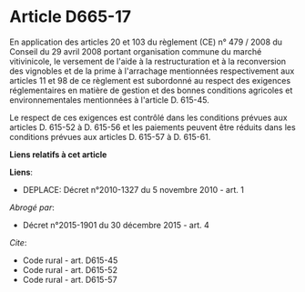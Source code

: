 # Article D665-17

En application des articles 20 et 103 du règlement (CE) n° 479 / 2008 du Conseil du 29 avril 2008 portant organisation
commune du marché vitivinicole, le versement de l'aide à la restructuration et à la reconversion des vignobles et de la prime
à l'arrachage mentionnées respectivement aux articles 11 et 98 de ce règlement est subordonné au respect des exigences
réglementaires en matière de gestion et des bonnes conditions agricoles et environnementales mentionnées à l'article D.
615-45. 

Le respect de ces exigences est contrôlé dans les conditions prévues aux articles D. 615-52 à D. 615-56 et les paiements
peuvent être réduits dans les conditions prévues aux articles D. 615-57 à D. 615-61.

**Liens relatifs à cet article**

**Liens**:

  - DEPLACE: Décret n°2010-1327 du 5 novembre 2010 - art. 1

_Abrogé par_:

  - Décret n°2015-1901 du 30 décembre 2015 - art. 4

_Cite_:

  - Code rural - art. D615-45
  - Code rural - art. D615-52
  - Code rural - art. D615-57
